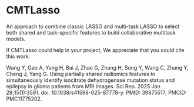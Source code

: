 # CMTLasso
An approach to combine classic LASSO and multi-task LASSO to select both shared and task-specific features to build collaborative multitask models.

If CMTLasso could help in your project, We appreciate that you could cite this work:

Wang Y, Gao A, Yang H, Bai J, Zhao G, Zhang H, Song Y, Wang C, Zhang Y, Cheng J, Yang G. Using partially shared radiomics features to simultaneously identify isocitrate dehydrogenase mutation status and epilepsy in glioma patients from MRI images. Sci Rep. 2025 Jan 28;15(1):3591. doi: 10.1038/s41598-025-87778-y. PMID: 39875517; PMCID: PMC11775202.


